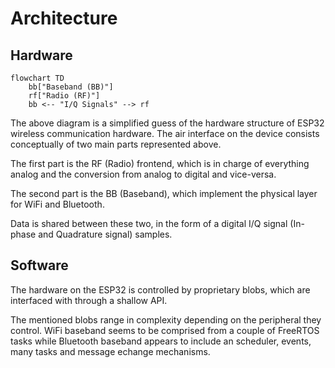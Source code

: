 # Architecture


## Hardware

```mermaid
flowchart TD
    bb["Baseband (BB)"]
    rf["Radio (RF)"]
    bb <-- "I/Q Signals" --> rf
```

The above diagram is a simplified guess of the hardware structure of ESP32 wireless communication hardware. The air interface on the device consists conceptually of two main parts represented above.

The first part is the RF (Radio) frontend, which is in charge of everything analog and the conversion from analog to digital and vice-versa.

The second part is the BB (Baseband), which implement the physical layer for WiFi and Bluetooth.

Data is shared between these two, in the form of a digital I/Q signal (In-phase and Quadrature signal) samples.


## Software

The hardware on the ESP32 is controlled by proprietary blobs, which are interfaced with through a shallow API.

The mentioned blobs range in complexity depending on the peripheral they control. WiFi baseband seems to be comprised from a couple of FreeRTOS tasks while Bluetooth baseband appears to include an scheduler, events, many tasks and message echange mechanisms.
